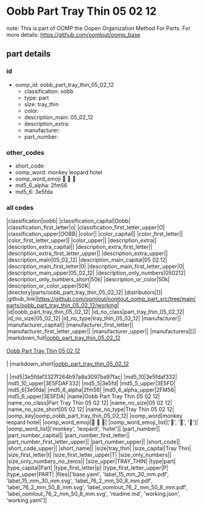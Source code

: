 # Oobb Part Tray Thin 05 02 12  

note: This is part of OOMP the Oopen Organization Method For Parts. For more details: https://github.com/oomlout/oomp_base

##  part details





### id
* oomp_id: oobb_part_tray_thin_05_02_12
  * classification: oobb
  * type: part
  * size: tray_thin
  * color: 
  * description_main: 05_02_12
  * description_extra: 
  * manufacturer: 
  * part_number: 

### other_codes
* short_code: 
* oomp_word: monkey leopard hotel
* oomp_word_emoji :monkey: :leopard: :hotel:
* md5_6_alpha: 2fm56
* md5_6: 3e5fda

### all codes 
|classification|oobb|
|classification_capital|Oobb|
|classification_first_letter|o|
|classification_first_letter_upper|O|
|classification_upper|OOBB|
|color||
|color_capital||
|color_first_letter||
|color_first_letter_upper||
|color_upper||
|description_extra||
|description_extra_capital||
|description_extra_first_letter||
|description_extra_first_letter_upper||
|description_extra_upper||
|description_main|05_02_12|
|description_main_capital|05 02.12|
|description_main_first_letter|0|
|description_main_first_letter_upper|0|
|description_main_upper|05_02_12|
|description_only_numbers|050212|
|description_only_numbers_short|50k|
|description_or_color|50k|
|description_or_color_upper|50K|
|directory|parts/oobb_part_tray_thin_05_02_12|
|distributors|[]|
|github_link|https://github.com/oomlout/oomlout_oomp_part_src/tree/main/parts/oobb_part_tray_thin_05_02_12/working|
|id|oobb_part_tray_thin_05_02_12|
|id_no_class|part_tray_thin_05_02_12|
|id_no_size|05_02_12|
|id_no_type|tray_thin_05_02_12|
|manufacturer||
|manufacturer_capital||
|manufacturer_first_letter||
|manufacturer_first_letter_upper||
|manufacturer_upper||
|manufacturers|[]|
|markdown_full|[oobb_part_tray_thin_05_02_12](https://github.com/oomlout/oomlout_oomp_part_src/tree/main/parts/oobb_part_tray_thin_05_02_12/working)<br>[](https://github.com/oomlout/oomlout_oomp_part_src/tree/main/parts/oobb_part_tray_thin_05_02_12/working)<br>[Oobb Part Tray Thin 05 02 12](https://github.com/oomlout/oomlout_oomp_part_src/tree/main/parts/oobb_part_tray_thin_05_02_12/working)<br><br>|
|markdown_short|[oobb_part_tray_thin_05_02_12](https://github.com/oomlout/oomlout_oomp_part_src/tree/main/parts/oobb_part_tray_thin_05_02_12/working)<br><br>|
|md5|3e5fdaf3327f264b97a8a3097ba97fac|
|md5_10|3e5fdaf332|
|md5_10_upper|3E5FDAF332|
|md5_5|3e5fd|
|md5_5_upper|3E5FD|
|md5_6|3e5fda|
|md5_6_alpha|2fm56|
|md5_6_alpha_upper|2FM56|
|md5_6_upper|3E5FDA|
|name|Oobb Part Tray Thin 05 02 12|
|name_no_class|Part Tray Thin 05 02 12|
|name_no_size|05 02 12|
|name_no_size_short|05 02 12|
|name_no_type|Tray Thin 05 02 12|
|oomp_key|oomp_oobb_part_tray_thin_05_02_12|
|oomp_word|monkey leopard hotel|
|oomp_word_emoji|:monkey: :leopard: :hotel:|
|oomp_word_emoji_list|[':monkey:', ':leopard:', ':hotel:']|
|oomp_word_list|['monkey', 'leopard', 'hotel']|
|part_number||
|part_number_capital||
|part_number_first_letter||
|part_number_first_letter_upper||
|part_number_upper||
|short_code||
|short_code_upper||
|short_name||
|size|tray_thin|
|size_capital|Tray Thin|
|size_first_letter|t|
|size_first_letter_upper|T|
|size_only_numbers||
|size_only_numbers_no_zeros||
|size_upper|TRAY_THIN|
|type|part|
|type_capital|Part|
|type_first_letter|p|
|type_first_letter_upper|P|
|type_upper|PART|
|files|['base.yaml', 'label_15_mm_30_mm.pdf', 'label_15_mm_30_mm.svg', 'label_76_2_mm_50_8_mm.pdf', 'label_76_2_mm_50_8_mm.svg', 'label_oomlout_76_2_mm_50_8_mm.pdf', 'label_oomlout_76_2_mm_50_8_mm.svg', 'readme.md', 'working.json', 'working.yaml']|
